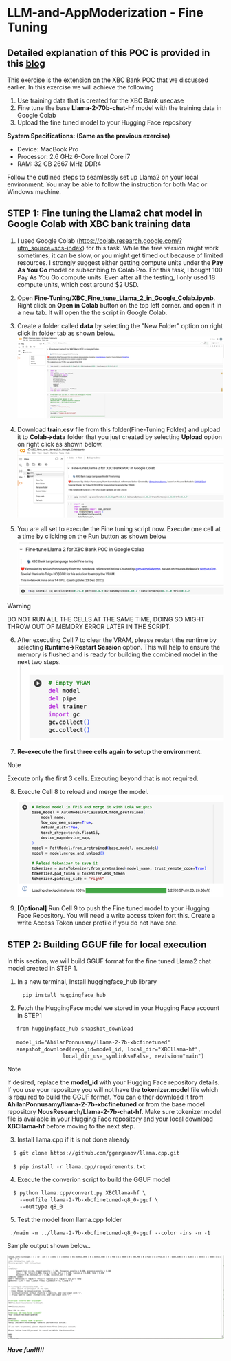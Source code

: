# LLM-and-AppModerization - Fine Tuning

## Detailed explanation of this POC is provided in this [blog](https://medium.com/@ahilanp/part-ii-poc-beyond-the-buzz-highlighting-the-impact-of-ai-in-modernizing-application-ff0c1e8efb87) ##

This exercise is the extension on the XBC Bank POC that we discussed earlier. In this exercise we will achieve the following

1. Use training data that is created for the XBC Bank usecase
2. Fine tune the base **Llama-2-70b-chat-hf** model with the training data in Google Colab 
3. Upload the fine tuned model to your Hugging Face repository
   
**System Specifications: (Same as the previous exercise)**

- Device: MacBook Pro
- Processor: 2.6 GHz 6-Core Intel Core i7
- RAM: 32 GB 2667 MHz DDR4

Follow the outlined steps to seamlessly set up Llama2 on your local environment. You may be able to follow the instruction for both Mac or Windows machine.

## STEP 1: Fine tuning the Llama2 chat model in Google Colab with XBC bank training data

1. I used Google Colab (https://colab.research.google.com/?utm_source=scs-index) for this task. While the free version might work sometimes, it can be slow, or you might get timed out because of limited resources. I strongly suggest either getting compute units under the **Pay As You Go** model or subscribing to Colab Pro. For this task, I bought 100 Pay As You Go compute units. Even after all the testing, I only used 18 compute units, which cost around $2 USD.

2. Open **Fine-Tuning/XBC_Fine_tune_Llama_2_in_Google_Colab.ipynb**. Right click on **Open in Colab** button on the top left corner. and open it in a new tab. It will open the the script in Google Colab. 

3. Create a folder called **data** by selecting the "New Folder" option on right click in folder tab as shown below.
   ![Colab UI](../images/colab.png)

4. Download **train.csv** file from this folder(Fine-Tuning Folder) and upload it to **Colab->data** folder that you just created by selecting **Upload** option on right click as shown below.
   ![Colab UI](../images/colab-trainingfile.png)


5. You are all set to execute the Fine tuning script now. Execute one cell at a time by clicking on the Run button as shown below
   ![Colab UI](../images/Colab-runscript.png)

 >[!WARNING]
 >DO NOT RUN ALL THE CELLS AT THE SAME TIME, DOING SO MIGHT THROW OUT OF MEMORY ERROR LATER IN THE SCRIPT.

6. After executing Cell 7 to clear the VRAM, please restart the runtime by selecting **Runtime->Restart Session** option. This will help to ensure the memory is flushed and is ready for building the combined model in the next two steps.
   ![Colab UI](../images/colab-clearRAM.png)

7. **Re-execute the first three cells again to setup the environment**. 
 >[!NOTE]
 >Execute only the first 3 cells. Executing beyond that is not required.
   
8. Execute Cell 8 to reload and merge the model.
   ![Colab UI](../images/colab-buildmodel.png) 

9. **[Optional]** Run Cell 9 to push the Fine tuned model to your Hugging Face Repository. You will need a write access token fort this. Create a write Access Token under profile if you do not have one.

## STEP 2: Building GGUF file for local execution 

In this section, we will build GGUF format for the fine tuned Llama2 chat model created in STEP 1.

1.  In a new terminal, Install huggingface_hub library
   
```
     pip install huggingface_hub
```

2. Fetch the HuggingFace model we stored in your Hugging Face account in STEP1

```
   from huggingface_hub snapshot_download
   
   model_id="AhilanPonnusamy/llama-2-7b-xbcfinetuned"
   snapshot_download(repo_id=model_id, local_dir="XBCllama-hf",
                  local_dir_use_symlinks=False, revision="main")
```

 >[!NOTE]
 >If desired, replace the **model_id** with your Hugging Face repository details. If you use your repository you will not have the **tokenizer.model** file which is required to build the GGUF format. You can either download it from **AhilanPonnusamy/llama-2-7b-xbcfinetuned** or from the 
 >base model repository **NousResearch/Llama-2-7b-chat-hf**. Make sure tokenizer.model file is available in your Hugging Face repository and your local download **XBCllama-hf** before moving to the next step.

3. Install llama.cpp if it is not done already

```
  $ git clone https://github.com/ggerganov/llama.cpp.git

  $ pip install -r llama.cpp/requirements.txt
```

4. Execute the converion script to build the GGUF model

```
  $ python llama.cpp/convert.py XBCllama-hf \
    --outfile llama-2-7b-xbcfinetuned-q8_0-gguf \
    --outtype q8_0
```

5. Test the model from llama.cpp folder

```
 ./main -m ../llama-2-7b-xbcfinetuned-q8_0-gguf --color -ins -n -1
```
Sample output shown below..


![Colab UI](../images/finetuned-chat.png) 

***Have fun!!!!!***

